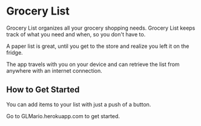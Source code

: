 # Grocery List #

Grocery List organizes all your grocery shopping needs.  Grocery List keeps track of what you need and when, so you don't have to.

A paper list is great, until you get to the store and realize you left it on the fridge.

The app travels with you on your device and can retrieve the list from anywhere with an internet connection.

## How to Get Started ##

  You can add items to your list with just a push of a button.

  Go to GLMario.herokuapp.com to get started.

